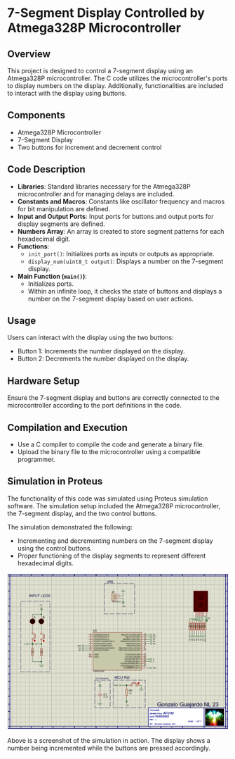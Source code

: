 # 7-Segment Display Controlled by Atmega328P Microcontroller

## Overview
This project is designed to control a 7-segment display using an Atmega328P microcontroller. The C code utilizes the microcontroller's ports to display numbers on the display. Additionally, functionalities are included to interact with the display using buttons.

## Components
- Atmega328P Microcontroller
- 7-Segment Display
- Two buttons for increment and decrement control

## Code Description
- **Libraries**: Standard libraries necessary for the Atmega328P microcontroller and for managing delays are included.
- **Constants and Macros**: Constants like oscillator frequency and macros for bit manipulation are defined.
- **Input and Output Ports**: Input ports for buttons and output ports for display segments are defined.
- **Numbers Array**: An array is created to store segment patterns for each hexadecimal digit.
- **Functions**:
  - `init_port()`: Initializes ports as inputs or outputs as appropriate.
  - `display_num(uint8_t output)`: Displays a number on the 7-segment display.
- **Main Function (`main()`)**:
  - Initializes ports.
  - Within an infinite loop, it checks the state of buttons and displays a number on the 7-segment display based on user actions.

## Usage
Users can interact with the display using the two buttons:
- Button 1: Increments the number displayed on the display.
- Button 2: Decrements the number displayed on the display.

## Hardware Setup
Ensure the 7-segment display and buttons are correctly connected to the microcontroller according to the port definitions in the code.

## Compilation and Execution
- Use a C compiler to compile the code and generate a binary file.
- Upload the binary file to the microcontroller using a compatible programmer.

## Simulation in Proteus

The functionality of this code was simulated using Proteus simulation software. The simulation setup included the Atmega328P microcontroller, the 7-segment display, and the two control buttons.

The simulation demonstrated the following:
- Incrementing and decrementing numbers on the 7-segment display using the control buttons.
- Proper functioning of the display segments to represent different hexadecimal digits.

[![Simulation Screenshot](Fundamental_2.png)](Fundamental_2.png)

Above is a screenshot of the simulation in action. The display shows a number being incremented while the buttons are pressed accordingly.
